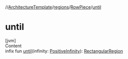 //[ArchitectureTemplate](../../index.md)/[regions](../index.md)/[RowPiece](index.md)/[until](until.md)



# until  
[jvm]  
Content  
infix fun [until](until.md)(infinity: [PositiveInfinity](../../extensions/-positive-infinity/index.md)): [RectangularRegion](../-rectangular-region/index.md)  



